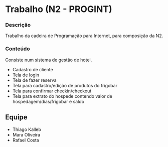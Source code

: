 # Trabalho (N2 - PROGINT)

### Descrição
Trabalho da cadeira de Programação para Internet, para composição da N2.

### Conteúdo
Consiste num sistema de gestão de hotel.

* Cadastro de cliente
* Tela de login
* Tela de fazer reserva
* Tela para cadastro/edição de produtos do frigobar
* Tela para confirmar checkin/checkout
* Tela para extrato do hospede contendo valor de hospedagem/dias/frigobar e saldo

## Equipe

* Thiago Kalleb
* Mara Oliveira
* Rafael Costa